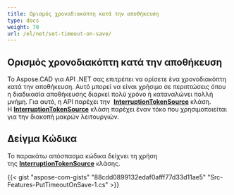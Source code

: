 ```yaml
---
title: Ορισμός χρονοδιακόπτη κατά την αποθήκευση
type: docs
weight: 70
url: /el/net/set-timeout-on-save/
---
```


## **Ορισμός χρονοδιακόπτη κατά την αποθήκευση**

Το Aspose.CAD για API .NET σας επιτρέπει να ορίσετε ένα χρονοδιακόπτη κατά την αποθήκευση. Αυτό μπορεί να είναι χρήσιμο σε περιπτώσεις όπου η διαδικασία αποθήκευσης διαρκεί πολύ χρόνο ή καταναλώνει πολλή μνήμη. Για αυτό, η API παρέχει την  [**InterruptionTokenSource**](https://reference.aspose.com/cad/net/aspose.cad/interruptiontokensource) κλάση. Η [**InterruptionTokenSource**](https://reference.aspose.com/cad/net/aspose.cad/interruptiontokensource) κλάση παρέχει έναν τόκο που χρησιμοποιείται για την διακοπή μακρών λειτουργιών.

## Δείγμα Κώδικα

Το παρακάτω απόσπασμα κώδικα δείχνει τη χρήση της [**InterruptionTokenSource**](https://reference.aspose.com/cad/net/aspose.cad/interruptiontokensource) κλάσης.

{{< gist "aspose-com-gists" "88cdd0899132edaf0afff77d33d11ae5" "Src-Features-PutTimeoutOnSave-1.cs" >}}
